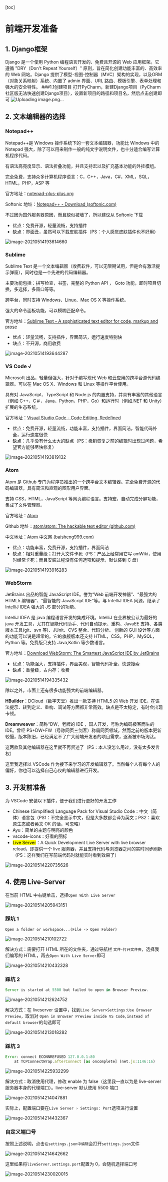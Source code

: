 

[toc]

# 前端开发准备

## 1. Django框架
  Django 是一个使用 Python 编程语言开发的、免费且开源的 Web 应用框架。它遵循 "DRY（Don't Repeat Yourself）" 原则，旨在简化创建功能丰富的、高效率的 Web 网站。Django 提供了模型-视图-控制器（MVC）架构的实现，以及ORM（对象关系映射）系统、内置了 admin 界面、URL 路由、模板引擎、表单处理和强大的安全特性。
###1.1创建项目
打开PyCharm，新建Django项目（PyCharm社区版无法快速创建Django项目），设置新项目的路径和项目名，然后点击创建即可
![Uploading image.png…](https://i-blog.csdnimg.cn/blog_migrate/e1c744dd4787d545e82e7d41addacbe0.png)



## 2. 文本编辑器的选择

### Notepad++

Notepad++是 Windows 操作系统下的一套文本编辑器，功能比 Windows 中的 Notepad 强大，除了可以用来制作一般的纯文字说明文件，也十分适合编写计算机程序代码。

有语法高亮度显示、语法折叠功能，并且支持宏以及扩充基本功能的外挂模组。

完全免费，支持众多计算机程序语言：C，C++，Java，C#，XML，SQL，HTML，PHP，ASP 等

官方地址：[notepad-plus-plus.org](http://notepad-plus-plus.org/)

Softonic 地址：[Notepad++ - Download (softonic.com)](https://notepad-plus.it.softonic.com/)

不过因为国外服务器原因，而且貌似被墙了，所以建议从 Softonic 下载

- 优点：免费开源，轻量流畅，支持插件
- 缺点：界面丑，虽然可以下载皮肤插件（PS：个人感觉皮肤插件也不好用）

![image-20210514193614660](https://img-blog.csdnimg.cn/img_convert/d0999dae4cb7b879847b552b8127d2a3.png)

### Sublime

Sublime Text 是一个文本编辑器（收费软件，可以无限期试用，但是会有激活提示弹窗），同时也是一个先进的代码编辑器。

主要功能包括：拼写检查，书签，完整的 Python API ， Goto 功能，即时项目切换，多选择，多窗口等等。

跨平台，同时支持 Windows、Linux、Mac OS X 等操作系统。

强大的命令面板功能，可以模糊匹配命令。

官方地址：[Sublime Text - A sophisticated text editor for code, markup and prose](https://www.sublimetext.com/)

- 优点：轻量流畅，支持插件，界面简洁，运行速度特别快
- 缺点：不开源，商用收费

![image-20210514193644287](https://img-blog.csdnimg.cn/img_convert/c27e14d22a3e74b2b20a03a7eba1b7f9.png)

### VS Code √

Microsoft 出品，轻量但强大，针对于编写现代 Web 和云应用的跨平台源代码编辑器。可以在 Mac OS X、Windows 和 Linux 等操作平台使用。

具有对 JavaScript、TypeScript 和 Node.js 的内置支持，并具有丰富的其他语言（例如 C++，C＃，Java，Python，PHP，Go）和运行时（例如.NET 和 Unity）扩展的生态系统。

官方地址：[Visual Studio Code - Code Editing. Redefined](https://code.visualstudio.com/)

- 优点：免费开源，轻量流畅，功能丰富，支持插件，界面简洁，智能代码补全，运行速度很快
- 缺点：几乎没有什么太大的缺点（PS：撤销恢复之前的编辑时出现过问题，希望官方能够尽快修复）

![image-20210514193819132](https://img-blog.csdnimg.cn/img_convert/1665c0559403a7a7b84d53d89136e754.png)

### Atom

Atom 是 Github 专门为程序员推出的一个跨平台文本编辑器。完全免费开源的代码编辑器，具有简洁和直观的图形用户界面。

支持 CSS，HTML，JavaScript 等网页编程语言。支持宏，自动完成分屏功能，集成了文件管理器。

官方地址：[Atom](https://atom.io/)

Github 地址：[atom/atom: The hackable text editor (github.com)](https://github.com/atom/atom)

中文地址：[Atom 中文网 (baisheng999.com)](http://atom.baisheng999.com/)

- 优点：功能丰富，免费开源，支持插件，界面简洁
- 缺点：相对重量级；打开大文件卡死（PS：产品上经常用它写 amWiki，使用时经常卡死；而且安装过程没有任何选项和提示，默认装到 C 盘）

![image-20210514193916283](https://img-blog.csdnimg.cn/img_convert/7ad14090b1ac85f62f10b9133325660e.png)

### WebStorm

JetBrains 出品的智能 JavaScript IDE。誉为“Web 前端开发神器”、“最强大的 HTML5 编辑器”、“最智能的 JavaScript IDE”等。与 IntelliJ IDEA 同源，继承了 IntelliJ IDEA 强大的 JS 部分的功能。

IntelliJ IDEA 是 java 编程语言开发的集成环境。IntelliJ 在业界被公认为最好的 java 开发工具，尤其在智能代码助手、代码自动提示、重构、JavaEE 支持、各类版本工具(git、svn 等)、JUnit、CVS 整合、代码分析、 创新的 GUI 设计等方面的功能可以说是超常的。它的旗舰版本还支持 HTML，CSS，PHP，MySQL，Python 等。免费版只支持 Java,Kotlin 等少数语言。

官方地址：[Download WebStorm: The Smartest JavaScript IDE by JetBrains](https://www.jetbrains.com/webstorm/download/#section=windows)

- 优点：功能强大，支持插件，界面美观，智能代码补全，快速搜索
- 缺点：重量级，占内存；收费

![image-20210514194335432](https://img-blog.csdnimg.cn/img_convert/1554873e1718cbc7c67085b972efe7ca.png)

除以之外，市面上还有很多功能强大的前端编辑器。

**HBuilder**：DCloud（数字天堂）推出一款支持 HTML5 的 Web 开发 IDE。在语法提示、转到定义、重构、调试等方面都非常高效。缺点是不太稳定，有时会出现卡顿。

**Dreamweaver**：简称“DW，老牌的 IDE ，国人开发，号称为编码极客而生的 IDE。曾经 PS+DW+FW（号称网页三剑客）称霸网页领域。然而之前的版本更新较慢，版本陈旧，已经满足不了广大前端开发者的项目需求，逐渐被市场淘汰。

这两款及其他编辑器在这里就不再赘述了（PS：本人没怎么用过，没有太多发言权）

这里我选择以 VSCode 作为接下来学习的开发编辑器了。当然每个人有每个人的偏好，你也可以选择自己心仪的编辑器进行开发。

## 3. 开发前准备

为 VSCode 安装以下插件，便于我们进行更好的开发工作

- Chinese (Simplified) Language Pack for Visual Studio Code：中文（简体）语言包（PS1：不完全显示中文，但是大多数都会译为英文；PS2：喜欢原生态或者英文 OK 的话，可忽略）
- Ayu：简单的主题与明亮的颜色
- vscode-icons：好看的图标
- <mark>Live Server</mark>：A Quick Development Live Server with live browser reload，即提供一个 live 服务器，并且支持代码与浏览器之间的实时同步刷新（PS：这样我们在写前端代码时就能实时看到效果了）

![image-20210514220735626](https://img-blog.csdnimg.cn/img_convert/a7d8069145d2a91fafc1971068cd353f.png)

## 4. 使用 Live-Server

在当前 HTML 中右键单击，选择`Open With Live Server`

![image-20210514205943151](https://img-blog.csdnimg.cn/img_convert/8afb88e11855e751108ad4696198730b.png)

### 踩坑 1

`Open a folder or workspace...(File -> Open Folder)`

![image-20210514210102722](https://img-blog.csdnimg.cn/img_convert/04586834d6c46b61f9e4629559287860.png)

解决方式：需要打开 HTML 所在的文件夹，通过导航栏 `文件-打开文件夹`，选择我们编写的 HTML，再去`Open With Live Server`即可

![image-20210514210432328](https://img-blog.csdnimg.cn/img_convert/8ea93f0bbdd0b3779647b2347488c4d5.png)

### 踩坑 2

```javascript
Server is started at 5500 but failed to open in Browser Preview.
```

![image-20210514212624752](https://img-blog.csdnimg.cn/img_convert/9b3e552d26cfbbec5df17b83b84e9ed9.png)

解决方式：在 liveserver 设置中，找到`Live Server>Settings:Use Browser Preview`，取消对 `Open in Browser Preview inside VS Code,instead of default browser`的勾选即可

![image-20210514213018282](https://img-blog.csdnimg.cn/img_convert/6ae31866f73c4cf503e9ea2f4ad5aebe.png)

### 踩坑 3

```javascript
Error: connect ECONNREFUSED 127.0.0.1:80
	at TCPConnectWrap.afterConnect [as oncomplete] (net.js:1146:16)
```

![image-20210514225932299](https://img-blog.csdnimg.cn/img_convert/6da0972536b39daa68430418463237ab.png)

解决方式：取消使用代理，修改 enable 为 false（这里我一直以为是 live-server 服务器本身的代理端口）。live-server 默认使用 5500 端口

![image-20210514214047881](https://img-blog.csdnimg.cn/img_convert/ec8c9becb08c37091de28cbe28fb67ad.png)

实际上，配置端口要在`Live Server › Settings: Port`选项进行设置

![image-20210514214432367](https://img-blog.csdnimg.cn/img_convert/4002d3ef285870b028d375658c2494ce.png)

### 自定义端口号

按照上述说明，点击`在settings.json中编辑`会打开`settings.json`文件

![image-20210514214642662](https://img-blog.csdnimg.cn/img_convert/22271bda876164e2bf7654709275f60e.png)

这里如果将`liveServer.settings.port`配置为 0，会随机选择端口号

![image-20210514230020015](https://img-blog.csdnimg.cn/img_convert/50641fa75f7eb82fb0cce33b070ad43c.png)
